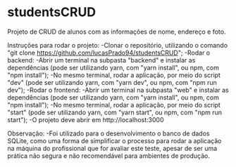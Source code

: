 # studentsCRUD
Projeto de CRUD de alunos com as informações de nome, endereço e foto. 

Instruções para rodar o projeto: 
  -Clonar o repositório, utilizando o comando "git clone https://github.com/lucasPrado94/studentsCRUD";
  -Rodar o backend:
    -Abrir um terminal na subpasta "backend" e instalar as dependências (pode ser utilizando yarn, com "yarn install", ou npm, com "npm install");
    -No mesmo terminal, rodar a aplicação, por meio do script "dev" (pode ser utilizando yarn, com "yarn dev", ou npm, com "npm run dev");
  -Rodar o frontend:
    -Abrir um terminal na subpasta "web" e instalar as dependências (pode ser utilizando yarn, com "yarn install", ou npm, com "npm install");
    -No mesmo terminal, rodar a aplicação, por meio do script "start" (pode ser utilizando yarn, com "yarn start", ou npm, com "npm run start");
  -O projeto deve abrir em http://localhost:3000
  
Observação:
  -Foi utilizado para o desenvolvimento o banco de dados SQLite, como uma forma de simplificar o processo para rodar a aplicação na máquina do profissional que for avaliar este teste, apesar de ser uma prática não segura e não recomendável para ambientes de produção.
